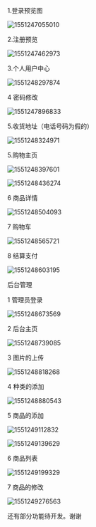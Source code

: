 



1.登录预览图

![1551247055010](assets\1551247055010.png)



2.注册预览

![1551247462973](assets\1551247462973.png)



3.个人用户中心

![1551248297874](assets\1551248297874.png)









4 密码修改

![1551247896833](assets\1551247896833.png)







5.收货地址（电话号码为假的）

![1551248324971](assets\1551248324971.png)

5.购物主页

![1551248397601](assets\1551248397601.png)

![1551248436274](assets\1551248436274.png)



6 商品详情

![1551248504093](assets\1551248504093.png)



7 购物车

![1551248565721](assets\1551248565721.png)

8 结算支付

![1551248603195](assets\1551248603195.png)



后台管理

1 管理员登录

![1551248673569](assets\1551248673569.png)

2 后台主页

![1551248739085](assets\1551248739085.png)

3 图片的上传

![1551248818268](assets\1551248818268.png)

4  种类的添加

![1551248880543](assets\1551248880543.png)

5 商品的添加

![1551249112832](assets\1551249112832.png)

![1551249139629](assets\1551249139629.png)

6 商品列表

![1551249199329](assets\1551249199329.png)

7 商品的修改

![1551249276563](assets\1551249276563.png)



还有部分功能待开发。谢谢